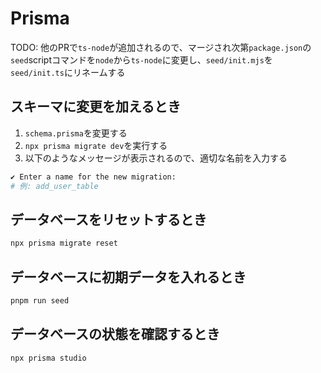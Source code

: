 # Prisma

TODO: 他のPRで`ts-node`が追加されるので、マージされ次第`package.json`の`seed`scriptコマンドを`node`から`ts-node`に変更し、`seed/init.mjs`を`seed/init.ts`にリネームする

## スキーマに変更を加えるとき

1. `schema.prisma`を変更する
2. `npx prisma migrate dev`を実行する
3. 以下のようなメッセージが表示されるので、適切な名前を入力する

```bash
✔ Enter a name for the new migration:
# 例: add_user_table
```

## データベースをリセットするとき

```bash
npx prisma migrate reset
```

## データベースに初期データを入れるとき

```bash
pnpm run seed
```

## データベースの状態を確認するとき

```bash
npx prisma studio
```

